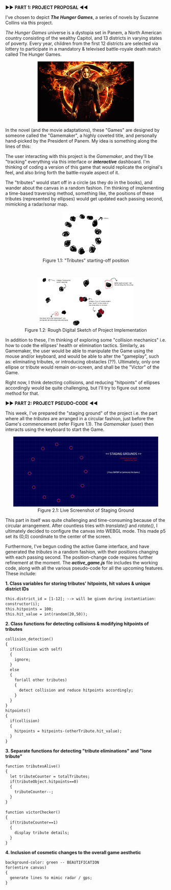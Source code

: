 ▶️▶️ **PART 1: PROJECT PROPOSAL** ◀️◀️

I've chosen to depict ***The Hunger Games***, a series of novels by Suzanne Collins via this project.

*The Hunger Games* universe is a dystopia set in Panem, a North American country consisting of the wealthy Capitol, and 13 districts in varying states of poverty. Every year, children from the first 12 districts are selected via lottery to participate in a mandatory & televised battle-royale death match called The Hunger Games.

<p align= "center">
<img src= "./HungerGames_Poster.jpg" width=60%> </p>

In the novel (and the movie adaptations), these "Games" are designed by someone called the "Gamemaker", a highly coveted title, and personally hand-picked by the President of Panem. My idea is something along the lines of this:

The user interacting with this project is the *Gamemaker*, and they'll be "tracking" everything via this interface or ***interactive*** dashboard. I'm thinking of coding a version of this game that would replicate the original's feel, and also bring forth the battle-royale aspect of it.

The "tributes" would start off in a circle (as they do in the books), and wander about the canvas in a random fashion. I'm thinking of implementing a time-based traversing method, something like, the positions of these tributes (represented by ellipses) would get updated each passing second, mimicking a radar/sonar map.

<p align= "center">
<img src= "./InitialSketch_Tributes.jpg" width=30%>
<br>
Figure 1.1: "Tributes" starting-off position </p>
<br>
<p align= "center">
<img src= "./InitialSketch_Logic.jpg" width=60%>
<br>
Figure 1.2: Rough Digital Sketch of Project Implementation </p>

In addition to these, I'm thinking of exploring some "collision mechanics" i.e. how to code the ellipses' health or elimination tactics. Similarly, as Gamemaker, the user would be able to manipulate the Game using the mouse and/or keyboard, and would be able to alter the "gameplay", such as: eliminating tributes, or introducing obstacles (??). Ultimately, only one ellipse or tribute would remain on-screen, and shall be the "Victor" of the Game.

Right now, I think detecting collisions, and reducing "hitpoints" of ellipses accordingly would be quite challenging, but I'll try to figure out some method for that.

▶️▶️ **PART 2: PROJECT PSEUDO-CODE** ◀️◀️

This week, I've prepared the "staging ground" of the project i.e. the part where all the *tributes* are arranged in a circular fashion, just before the Game's commencement (refer Figure 1.1). The *Gamemaker* (user) then interacts using the keyboard to start the Game.

<p align= "center">
<img src = "./StagingGround.JPG" width=90%>
<br>
Figure 2.1: Live Screenshot of Staging Ground </p>

This part in itself was quite challenging and time-consuming because of the circular arrangement. After countless tries with *translate()* and *rotate()*, I ultimately decided to configure the canvas into WEBGL mode. This made p5 set its (0,0) coordinate to the center of the screen.

Furthermore, I've begun coding the active Game interface, and have generated the *tributes* in a random fashion, with their positions changing with each passing second. The position-change code requires further refinement at the moment. The ***active_game.js*** file includes the working code, along with all the various pseudo-code for all the upcoming features. These include:

**1. Class variables for storing tributes' hitpoints, hit values & unique district IDs**
```
this.district_id = [1-12]; --> will be given during instantiation: constructor(i);
this.hitpoints = 100;
this.hit_value = int(random(20,50));
```

**2. Class functions for detecting collisions & modifying hitpoints of tributes**
```
collision_detection()
{
  if(collision with self)
  {
    ignore;
  }
  else
  {
    for(all other tributes)
    {
      detect collision and reduce hitpoints accordingly;
    }
  }
}
hitpoints()
{
  if(collision)
  {
    hitpoints = hitpoints-(otherTribute.hit_value);
  }
}
```
**3. Separate functions for detecting "tribute eliminations" and "lone tribute"**
```
function tributesAlive()
{
  let tributeCounter = totalTributes;
  if(tributeObject.hitpoints==0)
  {
    tributeCounter--;
  }
}

function victorChecker()
{
  if(tributeCounter==1)
  {
    display tribute details;
  }
}
```
**4. Inclusion of cosmetic changes to the overall game aesthetic**
```
background-color: green -- BEAUTIFICATION
for(entire canvas)
{
  generate lines to mimic radar / gps;
}
```